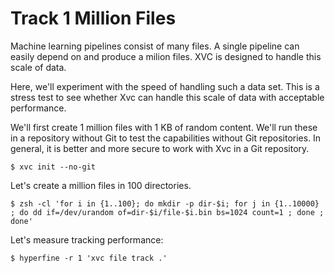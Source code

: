 # Track 1 Million Files

Machine learning pipelines consist of many files. A single pipeline can easily depend on and produce a milion files. XVC is designed to handle this scale of data.

Here, we'll experiment with the speed of handling such a data set. This is a stress test to see whether Xvc can handle this scale of data with acceptable performance. 

We'll first create 1 million files with 1 KB of random content. We'll run these in a repository without Git to test the capabilities without Git repositories. In general, it is better and more secure to work with Xvc in a Git repository. 

```console
$ xvc init --no-git
```

Let's create a million files in 100 directories. 

```console
$ zsh -cl 'for i in {1..100}; do mkdir -p dir-$i; for j in {1..10000} ; do dd if=/dev/urandom of=dir-$i/file-$i.bin bs=1024 count=1 ; done ; done'
```

Let's measure tracking performance:

```console
$ hyperfine -r 1 'xvc file track .'
```

